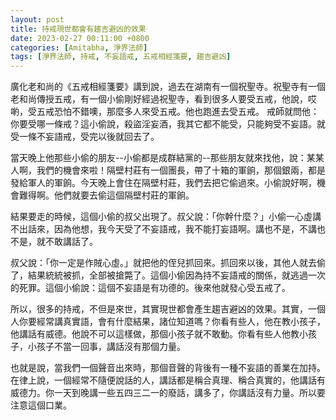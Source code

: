 ```yaml
---
layout: post
title: 持戒現世都會有趨吉避凶的效果
date: 2023-02-27 00:11:00 +0800
categories: [Amitabha, 淨界法師]
tags: [淨界法師, 持戒, 不妄語戒, 五戒相經箋要, 趨吉避凶]
---
```

廣化老和尚的《五戒相經箋要》講到說，過去在湖南有一個祝聖寺。祝聖寺有一個老和尚傳授五戒，有一個小偷剛好經過祝聖寺，看到很多人要受五戒，他說，哎喲，受五戒恐怕不錯噢，那麼多人來受五戒。他也跑進去受五戒。
戒師就問他：你要受哪一條戒？這小偷說，殺盜淫妄酒，我其它都不能受，只能夠受不妄語。就受一條不妄語戒，受完以後就回去了。

當天晚上他那些小偷的朋友--小偷都是成群結黨的--那些朋友就來找他，說：某某人啊，我們的機會來啦！隔壁村莊有一個團長，帶了十箱的軍餉，那個銀兩，都是發給軍人的軍餉。今天晚上會住在隔壁村莊，我們去把它偷過來。小偷說好啊，機會難得啊。他們就要去偷這個隔壁村莊的軍餉。

結果要走的時候，這個小偷的叔父出現了。叔父說：「你幹什麼？」小偷一心虛講不出話來，因為他想，我今天受了不妄語戒，我不能打妄語啊。講也不是，不講也不是，就不敢講話了。

叔父說：「你一定是作賊心虛。」就把他的侄兒抓回來。抓回來以後，其他人就去偷了，結果統統被抓，全部被搶斃了。這個小偷因為持不妄語戒的關係，就逃過一次的死罪。這個小偷說：這個不妄語是有功德的。後來他就發心受五戒了。

所以，很多的持戒，不但是來世，其實現世都會產生趨吉避凶的效果。其實，一個人你要經常講真實語，會有什麼結果，諸位知道嗎？你看有些人，他在教小孩子，他講話有威德。他說不可以這樣做，那個小孩子就不敢動。你看有些人他教小孩子，小孩子不當一回事，講話沒有那個力量。

也就是說，當我們一個聲音出來時，那個音聲的背後有一種不妄語的善業在加持。在律上說，一個經常不隨便說話的人，講話都是稱合真理、稱合真實的，他講話有威德力。你一天到晚講一些五四三二一的廢話，講多了，你講話沒有力量。所以要注意這個口業。